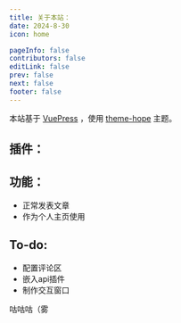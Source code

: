```yaml
---
title: 关于本站：
date: 2024-8-30
icon: home

pageInfo: false
contributors: false
editLink: false
prev: false
next: false
footer: false
---
```


本站基于 [VuePress](https://vuejs.press/zh/) ，使用 [theme-hope](https://theme-hope.vuejs.press/zh/guide/intro/intro.html) 主题。

## 插件：

## 功能：

- 正常发表文章
- 作为个人主页使用

## To-do:

- 配置评论区
- 嵌入api插件
- 制作交互窗口

咕咕咕（雾